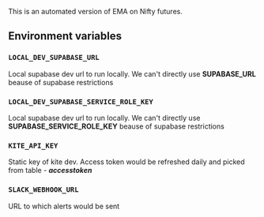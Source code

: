 This is an automated version of EMA on Nifty futures.
## Environment variables

### `LOCAL_DEV_SUPABASE_URL`
Local supabase dev url to run locally. We can't directly use **SUPABASE_URL** beause of supabase restrictions
### `LOCAL_DEV_SUPABASE_SERVICE_ROLE_KEY`
Local supabase dev url to run locally. We can't directly use **SUPABASE_SERVICE_ROLE_KEY** beause of supabase restrictions
### `KITE_API_KEY`
Static key of kite dev. Access token would be refreshed daily and picked from table - ***accesstoken***
### `SLACK_WEBHOOK_URL`
URL to which alerts would be sent

